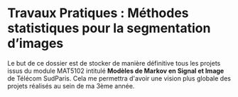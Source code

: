 # Travaux Pratiques : Méthodes statistiques pour la segmentation d’images

Le but de ce dossier est de stocker de manière définitive tous les projets issus du module MAT5102 intitulé **Modèles de Markov en Signal et Image** de Télécom SudParis. Cela me permettra d'avoir une vision plus globale des projets réalisés au sein de ma 3ème année. 
